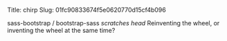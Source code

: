 Title: chirp
Slug: 01fc90833674f5e0620770d15cf4b096

sass-bootstrap / bootstrap-sass *scratches head* Reinventing the wheel, or inventing the wheel at the same time?
